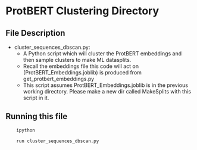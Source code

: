 # ProtBERT Clustering Directory

## File Description

- cluster_sequences_dbscan.py:
  - A Python script which will cluster the ProtBERT embeddings and then sample clusters to make ML datasplits.
  - Recall the embeddings file this code will act on (ProtBERT_Embeddings.joblib) is produced from get_protbert_embeddings.py   
  - This script assumes ProtBERT_Embeddings.joblib is in the previous working directory. Please make a new dir called MakeSplits with this script in it.  

## Running this file


```python  
    ipython 

    run cluster_sequences_dbscan.py  
```

